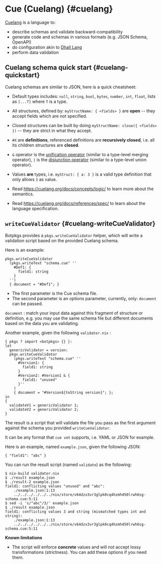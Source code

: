 # Cue (Cuelang) {#cuelang}

[Cuelang](https://cuelang.org/) is a language to:

- describe schemas and validate backward-compatibility
- generate code and schemas in various formats (e.g. JSON Schema, OpenAPI)
- do configuration akin to [Dhall Lang](https://dhall-lang.org/)
- perform data validation

## Cuelang schema quick start {#cuelang-quickstart}

Cuelang schemas are similar to JSON, here is a quick cheatsheet:

- Default types includes: `null`, `string`, `bool`, `bytes`, `number`, `int`, `float`, lists as `[...T]` where `T` is a type.
- All structures, defined by: `myStructName: { <fields> }` are **open** -- they accept fields which are not specified.
- Closed structures can be built by doing `myStructName: close({ <fields> })` -- they are strict in what they accept.
- `#X` are **definitions**, referenced definitions are **recursively closed**, i.e. all its children structures are **closed**.
- `&` operator is the [unification operator](https://cuelang.org/docs/references/spec/#unification) (similar to a type-level merging operator), `|` is the [disjunction operator](https://cuelang.org/docs/references/spec/#disjunction) (similar to a type-level union operator).
- Values **are** types, i.e. `myStruct: { a: 3 }` is a valid type definition that only allows `3` as value.

- Read <https://cuelang.org/docs/concepts/logic/> to learn more about the semantics.
- Read <https://cuelang.org/docs/references/spec/> to learn about the language specification.

## `writeCueValidator` {#cuelang-writeCueValidator}

Botpkgs provides a `pkgs.writeCueValidator` helper, which will write a validation script based on the provided Cuelang schema.

Here is an example:
```
pkgs.writeCueValidator
  (pkgs.writeText "schema.cue" ''
    #Def1: {
      field1: string
    }
  '')
  { document = "#Def1"; }
```

- The first parameter is the Cue schema file.
- The second parameter is an options parameter, currently, only: `document` can be passed.

`document` : match your input data against this fragment of structure or definition, e.g. you may use the same schema file but different documents based on the data you are validating.

Another example, given the following `validator.nix` :
```
{ pkgs ? import <botpkgs> {} }:
let
  genericValidator = version:
  pkgs.writeCueValidator
    (pkgs.writeText "schema.cue" ''
      #Version1: {
        field1: string
      }
      #Version2: #Version1 & {
        field1: "unused"
      }''
    )
    { document = "#Version${toString version}"; };
in
{
  validateV1 = genericValidator 1;
  validateV2 = genericValidator 2;
}
```

The result is a script that will validate the file you pass as the first argument against the schema you provided `writeCueValidator`.

It can be any format that `cue vet` supports, i.e. YAML or JSON for example.

Here is an example, named `example.json`, given the following JSON:
```
{ "field1": "abc" }
```

You can run the result script (named `validate`) as the following:

```console
$ nix-build validator.nix
$ ./result example.json
$ ./result-2 example.json
field1: conflicting values "unused" and "abc":
    ./example.json:1:13
    ../../../../../../nix/store/v64dzx3vr3glpk0cq4hzmh450lrwh6sg-schema.cue:5:11
$ sed -i 's/"abc"/3/' example.json
$ ./result example.json
field1: conflicting values 3 and string (mismatched types int and string):
    ./example.json:1:13
    ../../../../../../nix/store/v64dzx3vr3glpk0cq4hzmh450lrwh6sg-schema.cue:5:11
```

**Known limitations**

* The script will enforce **concrete** values and will not accept lossy transformations (strictness). You can add these options if you need them.
